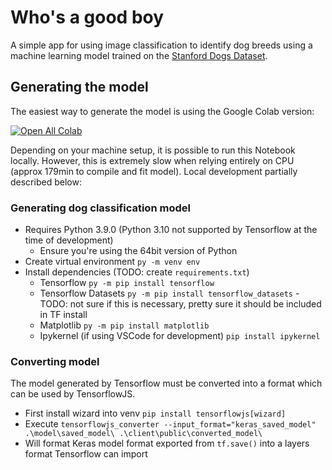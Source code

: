 # Who's a good boy
A simple app for using image classification to identify dog breeds using a machine learning model trained on the [Stanford Dogs Dataset](http://vision.stanford.edu/aditya86/ImageNetDogs/).

## Generating the model
The easiest way to generate the model is using the Google Colab version:

[![Open All Colab](https://colab.research.google.com/assets/colab-badge.svg)](https://colab.research.google.com/github/ryanachten/Whosagoodboy/blob/main/model/DogModelGeneration.ipynb)

Depending on your machine setup, it is possible to run this Notebook locally. However, this is extremely slow when relying entirely on CPU (approx 179min to compile and fit model). Local development partially described below:

### Generating dog classification model
- Requires Python 3.9.0 (Python 3.10 not supported by Tensorflow at the time of development)
  - Ensure you're using the 64bit version of Python
- Create virtual environment `py -m venv env`
- Install dependencies (TODO: create `requirements.txt`)
  - Tensorflow `py -m pip install tensorflow`
  - Tensorflow Datasets `py -m pip install tensorflow_datasets` - TODO: not sure if this is necessary, pretty sure it should be included in TF install
  - Matplotlib `py -m pip install matplotlib`
  - Ipykernel (if using VSCode for development) `pip install ipykernel`

### Converting model
The model generated by Tensorflow must be converted into a format which can be used by TensorflowJS.
- First install wizard into venv `pip install tensorflowjs[wizard]`
- Execute `tensorflowjs_converter --input_format="keras_saved_model" .\model\saved_model\ .\client\public\converted_model\`
- Will format Keras model format exported from `tf.save()` into a layers format Tensorflow can import

